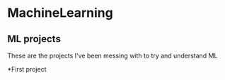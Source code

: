 # MachineLearning

## ML projects

These are the projects I've been messing with to try and understand ML

*First project
